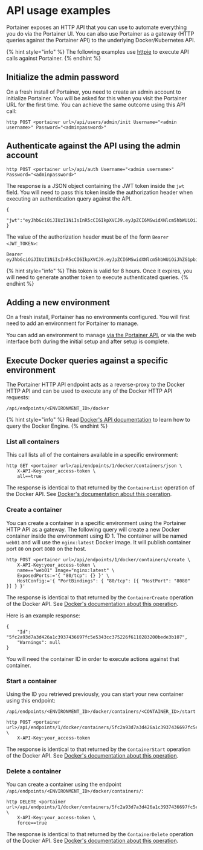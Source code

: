 # API usage examples

Portainer exposes an HTTP API that you can use to automate everything you do via the Portainer UI. You can also use Portainer as a gateway (HTTP queries against the Portainer API) to the underlying Docker/Kubernetes API.

{% hint style="info" %}
The following examples use [httpie](https://httpie.org/) to execute API calls against Portainer.
{% endhint %}

## Initialize the admin password

On a fresh install of Portainer, you need to create an admin account to initialize Portainer. You will be asked for this when you visit the Portainer URL for the first time. You can achieve the same outcome using this API call:

```
http POST <portainer url>/api/users/admin/init Username="<admin username>" Password="<adminpassword>"
```

## Authenticate against the API using the admin account

```
http POST <portainer url>/api/auth Username="<admin username>" Password="<adminpassword>"
```

The response is a JSON object containing the JWT token inside the `jwt` field. You will need to pass this token inside the authorization header when executing an authentication query against the API.

```
{
  "jwt":"eyJhbGciOiJIUzI1NiIsInR5cCI6IkpXVCJ9.eyJpZCI6MSwidXNlcm5hbWUiOiJhZG1pbiIsInJvbGUiOjEsImV4cCI6MTQ5OTM3NjE1NH0.NJ6vE8FY1WG6jsRQzfMqeatJ4vh2TWAeeYfDhP71YEE"
}
```

The value of the authorization header must be of the form `Bearer <JWT_TOKEN>`:

```
Bearer eyJhbGciOiJIUzI1NiIsInR5cCI6IkpXVCJ9.eyJpZCI6MSwidXNlcm5hbWUiOiJhZG1pbiIsInJvbGUiOjEsImV4cCI6MTQ5OTM3NjE1NH0.NJ6vE8FY1WG6jsRQzfMqeatJ4vh2TWAeeYfDhP71YEE
```

{% hint style="info" %}
This token is valid for 8 hours. Once it expires, you will need to generate another token to execute authenticated queries.
{% endhint %}

## Adding a new environment

On a fresh install, Portainer has no environments configured. You will first need to add an environment for Portainer to manage.

You can add an environment to manage [via the Portainer API](../admin/environments/add/api.md), or via the web interface both during the initial setup and after setup is complete.

## Execute Docker queries against a specific environment

The Portainer HTTP API endpoint acts as a reverse-proxy to the Docker HTTP API and can be used to execute any of the Docker HTTP API requests:

`/api/endpoints/<ENVIRONMENT_ID>/docker`

{% hint style="info" %}
Read [Docker's API documentation](https://docs.docker.com/engine/api/) to learn how to query the Docker Engine.
{% endhint %}

### **List all containers**

This call lists all of the containers available in a specific environment:

```
http GET <portainer url>/api/endpoints/1/docker/containers/json \
    X-API-Key:your_access-token \
    all==true
```

The response is identical to that returned by the `ContainerList` operation of the Docker API. See [Docker's documentation about this operation](https://docs.docker.com/engine/api/v1.41/#operation/ContainerList).

### **Create a container**

You can create a container in a specific environment using the Portainer HTTP API as a gateway. The following query will create a new Docker container inside the environment using ID 1. The container will be named `web01` and will use the `nginx:latest` Docker image. It will publish container port `80` on port `8080` on the host.

```
http POST <portainer url>/api/endpoints/1/docker/containers/create \
    X-API-Key:your_access-token \
    name=="web01" Image="nginx:latest" \
    ExposedPorts:='{ "80/tcp": {} }' \
    HostConfig:='{ "PortBindings": { "80/tcp": [{ "HostPort": "8080" }] } }'
```

The response is identical to that returned by the `ContainerCreate` operation of the Docker API. See [Docker's documentation about this operation](https://docs.docker.com/engine/api/v1.41/#operation/ContainerCreate).

Here is an example response:

```
{
    "Id": "5fc2a93d7a3d426a1c3937436697fc5e5343cc375226f6110283200bede3b107",
    "Warnings": null
}
```

You will need the container ID in order to execute actions against that container.

### **Start a container**

Using the ID you retrieved previously, you can start your new container using this endpoint:

`/api/endpoints/<ENVIRONMENT_ID>/docker/containers/<CONTAINER_ID>/start`

```
http POST <portainer url>/api/endpoints/1/docker/containers/5fc2a93d7a3d426a1c3937436697fc5e5343cc375226f6110283200bede3b107/start \
    X-API-Key:your_access-token
```

The response is identical to that returned by the `ContainerStart` operation of the Docker API. See [Docker's documentation about this operation](https://docs.docker.com/engine/api/v1.41/#operation/ContainerStart).

### **Delete a container**

You can create a container using the endpoint `/api/endpoints/<ENVIRONMENT_ID>/docker/containers/`:

```
http DELETE <portainer url>/api/endpoints/1/docker/containers/5fc2a93d7a3d426a1c3937436697fc5e5343cc375226f6110283200bede3b107 \
    X-API-Key:your_access-token \
    force==true
```

The response is identical to that returned by the `ContainerDelete` operation of the Docker API. See [Docker's documentation about this operation](https://docs.docker.com/engine/api/v1.41/#operation/ContainerDelete).
